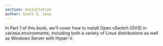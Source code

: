 ```yaml
---
section: Installation
author: Scott S. Lowe
---
```


In Part 1 of this book, we'll cover how to install Open vSwitch (OVS) in various environments, including both a variety of Linux distributions as well as Windows Server with Hyper-V.
